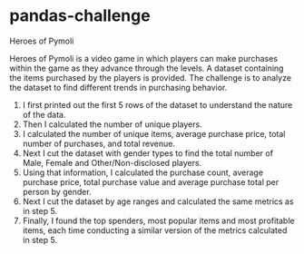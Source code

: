 # pandas-challenge

Heroes of Pymoli

Heroes of Pymoli is a video game in which players can make purchases within the game as they advance through the levels. A dataset containing the items purchased by the players is provided. The challenge is to analyze the dataset to find different trends in purchasing behavior. 

1. I first printed out the first 5 rows of the dataset to understand the nature of the data.
2. Then I calculated the number of unique players.
3. I calculated the number of unique items, average purchase price, total number of purchases, and total revenue.
4. Next I cut the dataset with gender types to find the total number of Male, Female and Other/Non-disclosed players.
5. Using that information, I calculated the purchase count, average purchase price, total purchase value and average purchase total per person by gender.
6. Next I cut the dataset by age ranges and calculated the same metrics as in step 5.
7. Finally, I found the top spenders, most popular items and most profitable items, each time conducting a similar version of the metrics calculated in step 5.

    
